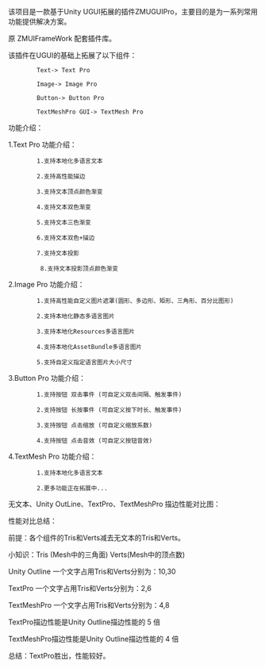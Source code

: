 该项目是一款基于Unity UGUI拓展的插件ZMUGUIPro，主要目的是为一系列常用功能提供解决方案。

原 ZMUIFrameWork 配套插件库。

该插件在UGUI的基础上拓展了以下组件：

            Text-> Text Pro

            Image-> Image Pro

            Button-> Button Pro

            TextMeshPro GUI-> TextMesh Pro

功能介绍：

1.Text Pro 功能介绍：

            1.支持本地化多语言文本

            2.支持高性能描边

            3.支持文本顶点颜色渐变

            4.支持文本双色渐变

            5.支持文本三色渐变

            6.支持文本双色+描边

            7.支持文本投影

             8.支持文本投影顶点颜色渐变

 

2.Image Pro 功能介绍：

            1.支持高性能自定义图片遮罩(圆形、多边形、矩形、三角形、百分比图形)

            2.支持本地化静态多语言图片

            3.支持本地化Resources多语言图片

            4.支持本地化AssetBundle多语言图片

            5.支持自定义指定语言图片大小尺寸

3.Button Pro 功能介绍：

            1.支持按钮 双击事件 (可自定义双击间隔、触发事件)

            2.支持按钮 长按事件 (可自定义按下时长、触发事件)

            3.支持按钮 点击缩放 (可自定义缩放系数)

            4.支持按钮 点击音效 (可自定义按钮音效)

4.TextMesh Pro 功能介绍：

            1.支持本地化多语言文本

            2.更多功能正在拓展中...

 

无文本、Unity OutLine、TextPro、TextMeshPro 描边性能对比图：



性能对比总结：

前提：各个组件的Tris和Verts减去无文本的Tris和Verts。

小知识：Tris (Mesh中的三角面)  Verts(Mesh中的顶点数)

Unity Outline 一个文字占用Tris和Verts分别为：10,30

TextPro          一个文字占用Tris和Verts分别为：2,6

TextMeshPro 一个文字占用Tris和Verts分别为：4,8 

TextPro描边性能是Unity Outline描边性能的 5 倍

TextMeshPro描边性能是Unity Outline描边性能的 4 倍

总结：TextPro胜出，性能较好。
